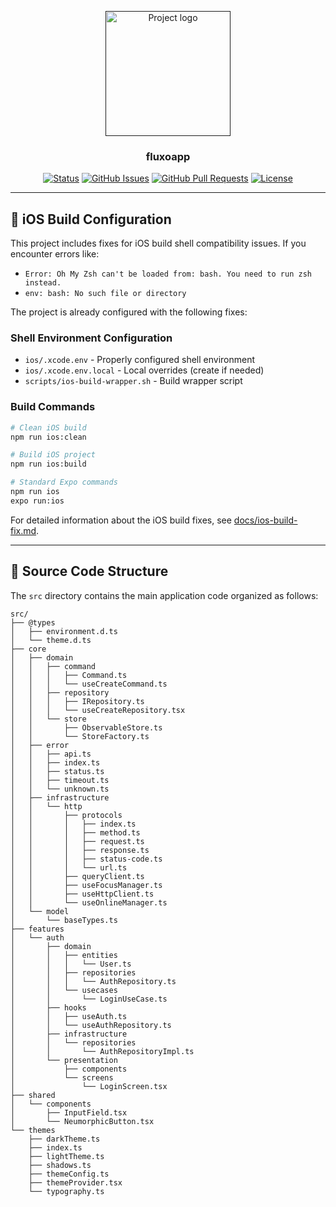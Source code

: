 <p align="center">
  <a href="" rel="noopener">
 <img width=200px height=200px src="https://i.imgur.com/6wj0hh6.jpg" alt="Project logo"></a>
</p>

<h3 align="center">fluxoapp</h3>

<div align="center">

[![Status](https://img.shields.io/badge/status-active-success.svg)]()
[![GitHub Issues](https://img.shields.io/github/issues/kylelobo/The-Documentation-Compendium.svg)](https://github.com/kylelobo/The-Documentation-Compendium/issues)
[![GitHub Pull Requests](https://img.shields.io/github/issues-pr/kylelobo/The-Documentation-Compendium.svg)](https://github.com/kylelobo/The-Documentation-Compendium/pulls)
[![License](https://img.shields.io/badge/license-MIT-blue.svg)](/LICENSE)

</div>

---

## 🔧 iOS Build Configuration

This project includes fixes for iOS build shell compatibility issues. If you encounter errors like:
- `Error: Oh My Zsh can't be loaded from: bash. You need to run zsh instead.`
- `env: bash: No such file or directory`

The project is already configured with the following fixes:

### Shell Environment Configuration
- `ios/.xcode.env` - Properly configured shell environment
- `ios/.xcode.env.local` - Local overrides (create if needed)
- `scripts/ios-build-wrapper.sh` - Build wrapper script

### Build Commands
```bash
# Clean iOS build
npm run ios:clean

# Build iOS project
npm run ios:build

# Standard Expo commands
npm run ios
expo run:ios
```

For detailed information about the iOS build fixes, see [docs/ios-build-fix.md](docs/ios-build-fix.md).

---
## 📂 Source Code Structure

The `src` directory contains the main application code organized as follows:

```
src/
├── @types
│   ├── environment.d.ts
│   └── theme.d.ts
├── core
│   ├── domain
│   │   ├── command
│   │   │   ├── Command.ts
│   │   │   └── useCreateCommand.ts
│   │   ├── repository
│   │   │   ├── IRepository.ts
│   │   │   └── useCreateRepository.tsx
│   │   └── store
│   │       ├── ObservableStore.ts
│   │       └── StoreFactory.ts
│   ├── error
│   │   ├── api.ts
│   │   ├── index.ts
│   │   ├── status.ts
│   │   ├── timeout.ts
│   │   └── unknown.ts
│   ├── infrastructure
│   │   └── http
│   │       ├── protocols
│   │       │   ├── index.ts
│   │       │   ├── method.ts
│   │       │   ├── request.ts
│   │       │   ├── response.ts
│   │       │   ├── status-code.ts
│   │       │   └── url.ts
│   │       ├── queryClient.ts
│   │       ├── useFocusManager.ts
│   │       ├── useHttpClient.ts
│   │       └── useOnlineManager.ts
│   └── model
│       └── baseTypes.ts
├── features
│   └── auth
│       ├── domain
│       │   ├── entities
│       │   │   └── User.ts
│       │   ├── repositories
│       │   │   └── AuthRepository.ts
│       │   └── usecases
│       │       └── LoginUseCase.ts
│       ├── hooks
│       │   ├── useAuth.ts
│       │   └── useAuthRepository.ts
│       ├── infrastructure
│       │   └── repositories
│       │       └── AuthRepositoryImpl.ts
│       └── presentation
│           ├── components
│           └── screens
│               └── LoginScreen.tsx
├── shared
│   └── components
│       ├── InputField.tsx
│       └── NeumorphicButton.tsx
└── themes
    ├── darkTheme.ts
    ├── index.ts
    ├── lightTheme.ts
    ├── shadows.ts
    ├── themeConfig.ts
    ├── themeProvider.tsx
    └── typography.ts
```
